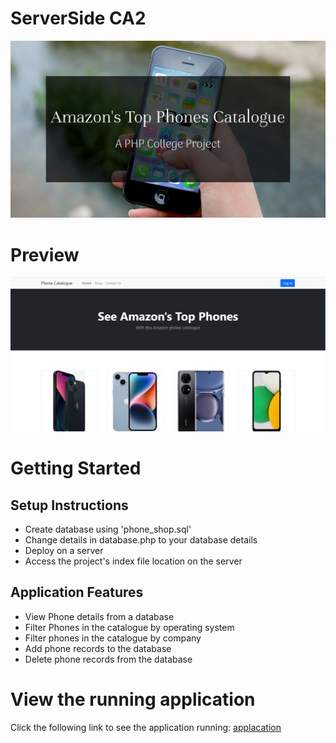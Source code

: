 # ServerSide CA2

![Title](images/title.png)

# Preview

![Screenshot](images/prev1.png)

# Getting Started

## Setup Instructions
- Create database using 'phone_shop.sql'
- Change details in database.php to your database details
- Deploy on a server
- Access the project's index file location on the server 

## Application Features
- View Phone details from a database
- Filter Phones in the catalogue by operating system
- Filter phones in the catalogue by company
- Add phone records to the database
- Delete phone records from the database

# View the running application

Click the following link to see the application running: [applacation](https://mysql07.comp.dkit.ie/D00244618/ServerSideCA2/index.php)
